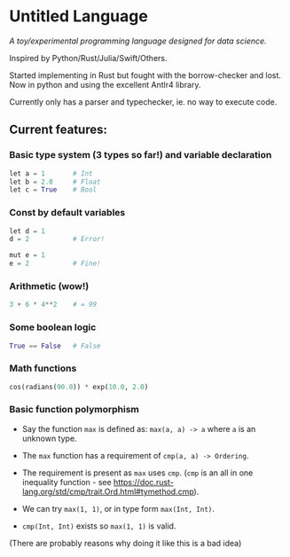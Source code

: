 # Untitled Language

*A toy/experimental programming language designed for data science.*

Inspired by Python/Rust/Julia/Swift/Others.

Started implementing in Rust but fought with the borrow-checker and lost. Now in python and using the excellent Antlr4 library.

Currently only has a parser and typechecker, ie. no way to execute code.

## Current features:

### Basic type system (3 types so far!) and variable declaration
```python
let a = 1       # Int
let b = 2.0     # Float
let c = True    # Bool
```

### Const by default variables
```python
let d = 1
d = 2           # Error!

mut e = 1
e = 2           # Fine!
```

### Arithmetic (wow!)
```python
3 + 6 * 4**2    # = 99
```

### Some boolean logic
```python
True == False   # False
```

### Math functions
```python
cos(radians(90.0)) * exp(10.0, 2.0)
```


### Basic function polymorphism

 - Say the function `max` is defined as: `max(a, a) -> a` where `a` is an unknown type.

 - The `max` function has a requirement of `cmp(a, a) -> Ordering`.

 - The requirement is present as `max` uses `cmp`. (`cmp` is an all in one inequality function - see <https://doc.rust-lang.org/std/cmp/trait.Ord.html#tymethod.cmp>).

- We can try `max(1, 1)`, or in type form `max(Int, Int)`.

- `cmp(Int, Int)` exists so `max(1, 1)` is valid.

(There are probably reasons why doing it like this is a bad idea)

<!-- ### Dot-function-call notation is equivalent to passing value preceding dot as first parameter
```
exp(10.0, 2.0)  # these two statements are equivalent
10.0.exp(2.0)   # allows math-like code style and OO-like code style
``` -->
